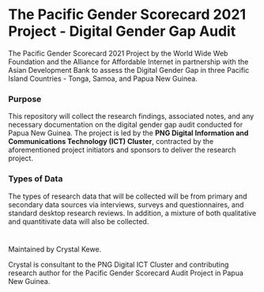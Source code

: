 # The Pacific Gender Scorecard 2021 Project - Digital Gender Gap Audit
The Pacific Gender Scorecard 2021 Project by the World Wide Web Foundation and the Alliance for Affordable Internet in partnership with the Asian Development Bank to assess the Digital Gender Gap in three Pacific Island Countries - Tonga, Samoa, and Papua New Guinea.

### Purpose
This repository will collect the research findings, associated notes, and any necessary documentation on the digital gender gap audit conducted for Papua New Guinea. The project is led by the **PNG Digital Information and Communications Technology (ICT) Cluster**, contracted by the aforementioned project initiators and sponsors to deliver the research project.

### Types of Data
The types of research data that will be collected will be from primary and secondary data sources via interviews, surveys and questionnaires, and standard desktop research reviews. In addition, a mixture of both qualitative and quantitivate data will also be collected.

#
Maintained by Crystal Kewe.

Crystal is consultant to the PNG Digital ICT Cluster and contributing research author for the Pacific Gender Scorecard Audit Project in Papua New Guinea.
